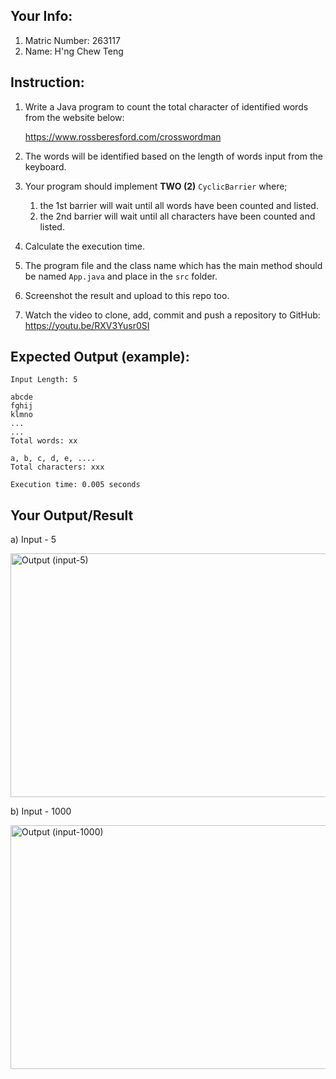## Your Info:
1. Matric Number: 263117
1. Name: H'ng Chew Teng

## Instruction:

1. Write a Java program to count the total character of identified words from the website below:

   https://www.rossberesford.com/crosswordman

1. The words will be identified based on the length of words input from the keyboard.

1. Your program should implement __TWO (2)__ `CyclicBarrier` where;
   1. the 1st barrier will wait until all words have been counted and listed.
   1. the 2nd barrier will wait until all characters have been counted and listed.

1. Calculate the execution time.

1. The program file and the class name which has the main method should be named `App.java` and place in the `src` folder.

1. Screenshot the result and upload to this repo too.

1. Watch the video to clone, add, commit and push a repository to GitHub: https://youtu.be/RXV3Yusr0SI


## Expected Output (example):
```
Input Length: 5

abcde
fghij
klmno
...
...
Total words: xx

a, b, c, d, e, ....
Total characters: xxx

Execution time: 0.005 seconds
```

## Your Output/Result
a) Input - 5

<img width="850" height="390" alt="Output (input-5)" src="https://user-images.githubusercontent.com/51124053/121332054-0b57d300-c94a-11eb-95c3-43bd7af9d9d7.png">

b) Input - 1000

<img width="850" height="390" alt="Output (input-1000)" src="https://user-images.githubusercontent.com/51124053/121218614-7a371c80-c8b5-11eb-95a0-f935b7a1c111.png">
